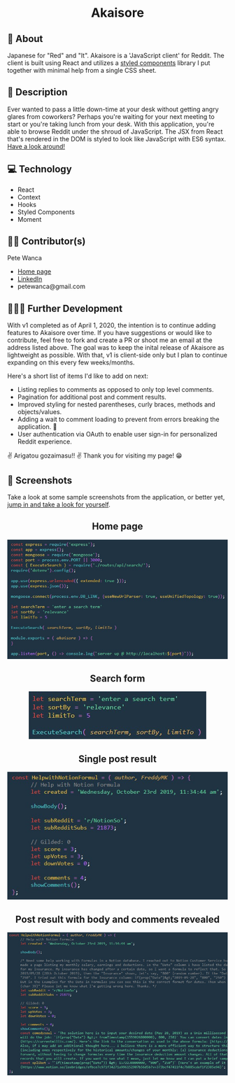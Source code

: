 <h1 align='center'>Akaisore</h1>

<h2>🧠 About</h2>
<p>Japanese for "Red" and "It". Akaisore is a 'JavaScript client' for Reddit. The client is built using React and utilizes a <a href='https://github.com/styled-components/styled-components'>styled components</a> library I put together with minimal help from a single CSS sheet.</p>

<h2>🍊 Description</h2>
<p>Ever wanted to pass a little down-time at your desk without getting angry glares from coworkers? Perhaps you're waiting for your next meeting to start or you're taking lunch from your desk. With this application, you're able to browse Reddit under the shroud of JavaScript. The JSX from React that's rendered in the DOM is styled to look like JavaScript with ES6 syntax. <a href='https://petewanca.github.io/akaisore' target='_blank'>Have a look around!</a></p>

<h2>💻 Technology</h2>
<ul>
    <li>React</li>
    <li>Context</li>
    <li>Hooks</li>
    <li>Styled Components</li>
    <li>Moment</li>
</ul>

<h2>👷‍♂️ Contributor(s)</h2>

<p>Pete Wanca</p>
<ul>
    <li><a href='https://petewanca.github.io/' target='_blank'>Home page</a></li>
    <li><a href='https://www.linkedin.com/in/petewanca' target='_blank'>LinkedIn</a></li>
    <li>petewanca@gmail.com</li>
</ul>

<h2>👩🏽‍💻 Further Development</h2>
<p>With v1 completed as of April 1, 2020, the intention is to continue adding features to Akaisore over time. If you have suggestions or would like to contribute, feel free to fork and create a PR or shoot me an email at the address listed above. The goal was to keep the inital release of Akaisore as lightweight as possible. With that, v1 is client-side only but I plan to continue expanding on this every few weeks/months.</p>
<p>Here's a short list of items I'd like to add on next:</p>
<ul>
    <li>Listing replies to comments as opposed to only top level comments.</li>
    <li>Pagination for additional post and comment results.</li>
    <li>Improved styling for nested parentheses, curly braces, methods and objects/values.</li>
    <li>Adding a wait to comment loading to prevent from errors breaking the application. 🤣</li>
    <li>User authentication via OAuth to enable user sign-in for personalized Reddit experience.</li>
</ul>
<p>✌️ Arigatou gozaimasu!! ✌️ Thank you for visiting my page! 😁</p>

<h2>📸 Screenshots</h2>
<p>Take a look at some sample screenshots from the application, or better yet, <a href='https://petewanca.github.io/akaisore' target='_blank'>jump in and take a look for yourself</a>.

<div align='center'>

## Home page

![Home page sample](/assets/home.jpg)

## Search form

![Search form sample](/assets/searchForm.jpg)

## Single post result

![Post sample](/assets/post.jpg)

## Post result with body and comments revealed

![Post detail sample](/assets/postdetail.jpg)

</div>
